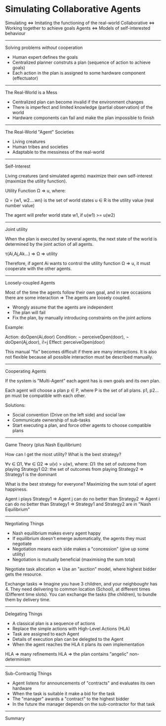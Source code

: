 Simulating Collaborative Agents
===============================

Simulating <=> Imitating the functioning of the real-world
Collaborative <=> Working together to achieve goals
Agents <=> Models of self-interested behaviour

---
Solving problems *without* cooperation

* Human expert defines the goals
* Centralized planner construts a plan (sequence of action to achieve goals)
* Each action in the plan is assigned to some hardware component (effectuator)

---
The Real-World is a Mess

* Centralized plan can become invalid if the environment changes
* There is imperfect and limited knowledge (partial observation) of the world
* Hardware components can fail and make the plan impossible to finish

---
The Real-World "Agent" Societies

* Living creatures
* Human tribes and societies
* Adaptable to the messiness of the real-world

---
Self-Interest

Living creatures (and simulated agents) maximize their own self-interest (maximize the utility function).

Utility Function Ω => u, where:

Ω = {w1, w2....wn} is the set of world states
u ∈ R is the utility value (real number value)

The agent will prefer world state w1, if u(w1) >= u(w2)

---
Joint utility

When the plan is executed by several agents, the next state of the world is determined by the joint action of all agents.

τ(Ai,Aj,Ak...) => Ω => utility

Therefore, if agent Ai wants to control the utility function Ω => u,
it must cooperate with the other agents.

---
Loosely-coupled Agents

Most of the time the agents follow their own goal, and in rare occasions
there are some interaction => The agents are loosely coupled.

* Wrongly assume that the agents are independent
* The plan will fail
* Fix the plan, by manually introducing constraints on the joint actions

Example:

Action: doOpen(Ai,door)
Condition: ¬ perceiveOpen(door), ¬ doOpen(Aj,door), i!=j
Effect: perceiveOpen(door)

This manual "fix" becomes difficult if there are many interactions.
It is also not flexible because all possible interaction must be described manually.

---
Cooperating Agents

If the system is "Multi-Agent" each agent has is own goals
and its own plan.

Each agent will choose a plan p ∈ P, where P is the set of all plans.
p1, p2... pn must be compatible with each other.

Solutions:
* Social convention (Drive on the left side) and social law
* Communicate ownership of sub-tasks
* Start executing a plan, and force other agents to choose compatible plans

---
Game Theory (plus Nash Equilibrium)

How can I get the most utility?
What is the best strategy?

∀v ∈ Ω1, ∀w ∈ Ω2  =>  u(v) > u(w), where:
Ω1: the set of outcome from playing Strategy1
Ω2: the set of outcomes from playing Strategy2
=> Strategy1 is the dominant

What is the best strategy for everyone?
Maximizing the sum total of agent happiness.

Agent i plays Strategy1
=> Agent j can do no better than Strategy2
=> Agent i can do no better than Strategy1
=> Strategy1 and Strategy2 are in "Nash Equilibrium"

---
Negotiating Things

* Nash equilibrium makes every agent happy
* If equilibrium doesn't emerge automatically, the agents they must negotiate
* Negotiation means each side makes a "concession" (give up some utility)
* Negotiation is mutually beneficial (maximising the sum total)

Negotiate task allocation => Use an "auction" model, where highest bidder gets the resource.

Exchange tasks => Imagine you have 3 children, and your neighboughr has 4. They need delivering to common location (School), at different times (Different time slots). You can exchange the tasks (the children), to bundle them by delivery time.

---
Delegating Things

* A classical plan is a sequence of actions
* Replace the simple actions with High-Level Actions (HLA)
* Task are assigned to each Agent
* Details of execution plan can be delegted to the Agent
* When the agent reaches the HLA it plans its own implementation

HLA => many refinements
HLA => the plan contains "angelic" non-determinism

---
Sub-Contractig Things

* Agent listens for announcements of "contracts" and evaluates its own hardware
* When the task is suitable it make a bid for the task
* The "manager" awards a "contract" to the highest bidder
* In the future the manager depends on the sub-contractor for that task

---
Summary
